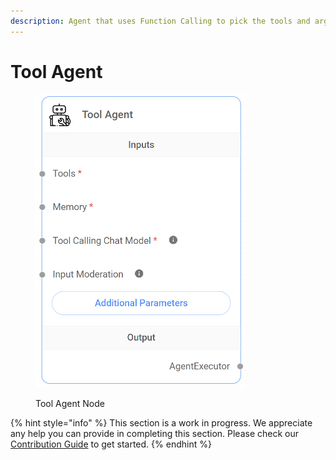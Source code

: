 ```yaml
---
description: Agent that uses Function Calling to pick the tools and args to call.
---
```


# Tool Agent

<figure><img src="../../../.gitbook/assets/image (8) (1) (1).png" alt="" width="337"><figcaption><p>Tool Agent Node</p></figcaption></figure>

{% hint style="info" %}
This section is a work in progress. We appreciate any help you can provide in completing this section. Please check our [Contribution Guide](https://toi500.gitbook.io/flowise-docs/contributing) to get started.
{% endhint %}
